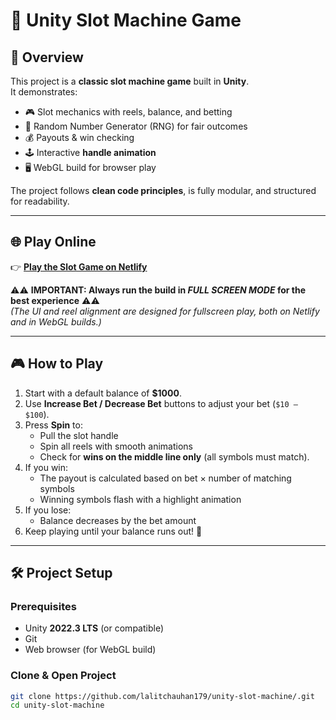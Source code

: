 # 🎰 Unity Slot Machine Game

## 📄 Overview
This project is a **classic slot machine game** built in **Unity**.  
It demonstrates:
- 🎮 Slot mechanics with reels, balance, and betting
- 🎲 Random Number Generator (RNG) for fair outcomes
- 💰 Payouts & win checking
- 🕹️ Interactive **handle animation**
- 🖥️ WebGL build for browser play

The project follows **clean code principles**, is fully modular, and structured for readability.

---

## 🌐 Play Online
👉 **[Play the Slot Game on Netlify](https://inspiring-lebkuchen-304934.netlify.app/)**  

⚠️⚠️ **IMPORTANT: Always run the build in *FULL SCREEN MODE* for the best experience** ⚠️⚠️  
*(The UI and reel alignment are designed for fullscreen play, both on Netlify and in WebGL builds.)*

---

## 🎮 How to Play
1. Start with a default balance of **$1000**.
2. Use **Increase Bet / Decrease Bet** buttons to adjust your bet (`$10 – $100`).
3. Press **Spin** to:
   - Pull the slot handle
   - Spin all reels with smooth animations
   - Check for **wins on the middle line only** (all symbols must match).
4. If you win:
   - The payout is calculated based on bet × number of matching symbols
   - Winning symbols flash with a highlight animation
5. If you lose:
   - Balance decreases by the bet amount
6. Keep playing until your balance runs out! 💸

---

## 🛠️ Project Setup

### Prerequisites
- Unity **2022.3 LTS** (or compatible)
- Git
- Web browser (for WebGL build)

### Clone & Open Project
```bash
git clone https://github.com/lalitchauhan179/unity-slot-machine/.git
cd unity-slot-machine
